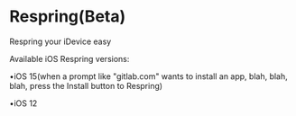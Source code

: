 # Respring(Beta) 
Respring your iDevice easy

Available iOS Respring versions:

•iOS 15(when a prompt like "gitlab.com" wants to install an app, blah, blah, blah, press the Install button to Respring) 

•iOS 12
